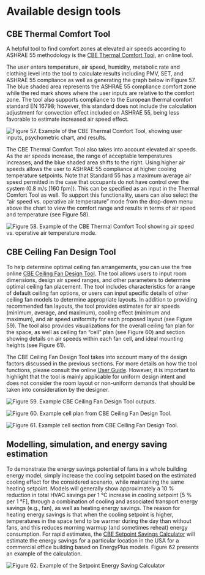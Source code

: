 # Available design tools

## CBE Thermal Comfort Tool <a href="#_toc137735028" id="_toc137735028"></a>

A helpful tool to find comfort zones at elevated air speeds according to ASHRAE 55 methodology is the [CBE Thermal Comfort Tool](https://comfort.cbe.berkeley.edu/), an online tool.

The user enters temperature, air speed, humidity, metabolic rate and clothing level into the tool to calculate results including PMV, SET, and ASHRAE 55 compliance as well as generating the graph below in Figure 57. The blue shaded area represents the ASHRAE 55 compliance comfort zone while the red mark shows where the user inputs are relative to the comfort zone. The tool also supports compliance to the European thermal comfort standard EN 16798; however, this standard does not include the calculation adjustment for convection effect included on ASHRAE 55, being less favorable to estimate increased air speed effect.

![Figure 57. Example of the CBE Thermal Comfort Tool, showing user inputs, psychometric chart, and results.](<../.gitbook/assets/0 (5).png>)

The CBE Thermal Comfort Tool also takes into account elevated air speeds. As the air speeds increase, the range of acceptable temperatures increases, and the blue shaded area shifts to the right. Using higher air speeds allows the user to ASHRAE 55 compliance at higher cooling temperature setpoints. Note that Standard 55 has a maximum average air speed permitted in the case that occupants do not have control over the system (0.8 m/s \[160 fpm]). This can be specified as an input in the Thermal Comfort Tool as well. To support this functionality, users can also select the “air speed vs. operative air temperature” mode from the drop-down menu above the chart to view the comfort range and results in terms of air speed and temperature (see Figure 58).

![Figure 58. Example of the CBE Thermal Comfort Tool showing air speed vs. operative air temperature mode.](<../.gitbook/assets/1 (11).png>)

## CBE Ceiling Fan Design Tool <a href="#_toc137735029" id="_toc137735029"></a>

To help determine optimal ceiling fan arrangements, you can use the free online [CBE Ceiling Fan Design Tool](https://centerforthebuiltenvironment.github.io/fan-tool/). The tool allows users to input room dimensions, design air speed ranges, and other parameters to determine optimal ceiling fan placement. The tool includes characteristics for a range of default ceiling fan options, or users can input specific details of other ceiling fan models to determine appropriate layouts. In addition to providing recommended fan layouts, the tool provides estimates for air speeds (minimum, average, and maximum), cooling effect (minimum and maximum), and air speed uniformity for each proposed layout (see Figure 59). The tool also provides visualizations for the overall ceiling fan plan for the space, as well as ceiling fan “cell” plan (see Figure 60) and section showing details on air speeds within each fan cell, and ideal mounting heights (see Figure 61).

The CBE Ceiling Fan Design Tool takes into account many of the design factors discussed in the previous sections. For more details on how the tool functions, please consult the online [User Guide](https://github.com/CenterForTheBuiltEnvironment/fan-tool/wiki/User-Guide). However, it is important to highlight that the tool is mainly applicable for uniform design intent and does not consider the room layout or non-uniform demands that should be taken into consideration by the designer.

![Figure 59. Example CBE Ceiling Fan Design Tool outputs.](<../.gitbook/assets/2 (14).png>)



![Figure 60. Example cell plan from CBE Ceiling Fan Design Tool.](../.gitbook/assets/3.png)

![Figure 61. Example cell section from CBE Ceiling Fan Design Tool.](<../.gitbook/assets/4 (4).png>)

## Modelling, simulation, and energy saving estimation <a href="#_toc137735030" id="_toc137735030"></a>

To demonstrate the energy savings potential of fans in a whole building energy model, simply increase the cooling setpoint based on the estimated cooling effect for the considered scenario, while maintaining the same heating setpoint. Models will generally show approximately a 10 % reduction in total HVAC savings per 1 °C increase in cooling setpoint \[5 % per 1 °F], through a combination of cooling and associated transport energy savings (e.g., fan), as well as heating energy savings. The reason for heating energy savings is that when the cooling setpoint is higher, temperatures in the space tend to be warmer during the day than without fans, and this reduces morning warmup (and sometimes reheat) energy consumption. For rapid estimates, the [CBE Setpoint Savings Calculator](https://energy-calc-2wmjqjatpa-uc.a.run.app/) will estimate the energy savings for a particular location in the USA for a commercial office building based on EnergyPlus models. Figure 62 presents an example of the calculation.

![Figure 62. Example of the Setpoint Energy Saving Calculator](<../.gitbook/assets/5 (5).png>)
